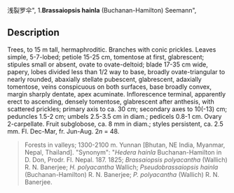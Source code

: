 浅裂罗伞",
1.**Brassaiopsis hainla** (Buchanan-Hamilton) Seemann",

## Description
Trees, to 15 m tall, hermaphroditic. Branches with conic prickles. Leaves simple, 5-7-lobed; petiole 15-25 cm, tomentose at first, glabrescent; stipules small or absent, ovate to ovate-deltoid; blade 17-35 cm wide, papery, lobes divided less than 1/2 way to base, broadly ovate-triangular to nearly rounded, abaxially stellate pubescent, glabrescent, adaxially tomentose, veins conspicuous on both surfaces, base broadly convex, margin sharply dentate, apex acuminate. Inflorescence terminal, apparently erect to ascending, densely tomentose, glabrescent after anthesis, with scattered prickles; primary axis to ca. 30 cm; secondary axes to 10(-13) cm; peduncles 1.5-2 cm; umbels 2.5-3.5 cm in diam.; pedicels 0.8-1 cm. Ovary 2-carpellate. Fruit subglobose, ca. 8 mm in diam.; styles persistent, ca. 2.5 mm. Fl. Dec-Mar, fr. Jun-Aug. 2*n* = 48.

> Forests in valleys; 1300-2100 m. Yunnan [Bhutan, NE India, Myanmar, Nepal, Thailand].
  "Synonym": "*Hedera hainla* Buchanan-Hamilton in D. Don, Prodr. Fl. Nepal. 187. 1825; *Brassaiopsis polyacantha* (Wallich) R. N. Banerjee; *H. polyacantha* Wallich; *Pseudobrassaiopsis hainla* (Buchanan-Hamilton) R. N. Banerjee; *P. polyacantha* (Wallich) R. N. Banerjee.
